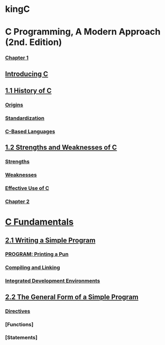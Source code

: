 # kingC

# C Programming, A Modern Approach (2nd. Edition)

### [Chapter 1](chapter01/NOTES.md)
## [Introducing C](chapter01/NOTES.md#introducing-c)
## [1.1 History of C](chapter01/NOTES.md#11-history-of-c)
### [Origins](chapter01/NOTES.md#origins)
### [Standardization](chapter01/NOTES.md#standardization)
### [C-Based Languages](chapter01/NOTES.md#c-based-languages)
## [1.2 Strengths and Weaknesses of C](chapter01/NOTES.md#12-strengths-and-weaknesses-of-c)
### [Strengths](chapter01/NOTES.md#strengths)
### [Weaknesses](chapter01/NOTES.md#weaknesses)
### [Effective Use of C](chapter01/NOTES.md#effective-use-of-c)


### [Chapter 2](chapter02/NOTES.md)
# [C Fundamentals](chapter02/NOTES.md#c-fundamentals)
## [2.1 Writing a Simple Program](chapter02/NOTES.md#21-writing-a-simple-program)
### [PROGRAM: Printing a Pun](chapter02/NOTES.md#program-printing-a-pun)
### [Compiling and Linking](chapter02/NOTES.md#compiling-and-linking)
### [Integrated Development Environments](chapter02/NOTES.md#integrated-development-environments)
## [2.2 The General Form of a Simple Program](chapter02/NOTES.md#22-the-general-form-of-a-simple-program)
### [Directives](chapter02/NOTES.md#directives)
### [Functions]
### [Statements]

